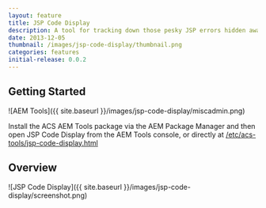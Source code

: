 ```yaml
---
layout: feature
title: JSP Code Display
description: A tool for tracking down those pesky JSP errors hidden away in compiled servlets.
date: 2013-12-05
thumbnail: /images/jsp-code-display/thumbnail.png
categories: features
initial-release: 0.0.2
---
```


## Getting Started

![AEM Tools]({{ site.baseurl }}/images/jsp-code-display/miscadmin.png)

Install the ACS AEM Tools package via the AEM Package Manager and then open JSP Code Display from the AEM Tools console, or directly at [/etc/acs-tools/jsp-code-display.html](http://localhost:4502/etc/acs-tools/jsp-code-display.html)

## Overview

![JSP Code Display]({{ site.baseurl }}/images/jsp-code-display/screenshot.png)
